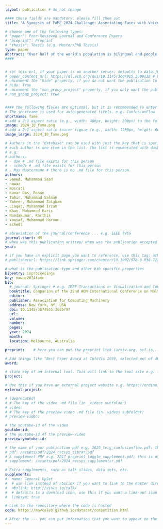 ```yaml
---
layout: publication # do not change

#### these fields are mandatory. please fill them out
title: "A Synopsis of FAME 2024 Challenge: Associating Faces with Voices in Multilingual Environments" # title of your publication 

# choose one of the following types:
# "paper": Peer-Reviewed Journal and Conference Papers
# "preprint": Preprint
# "thesis": Thesis (e.g. Master/PhD Thesis)
type: paper
abstract: "Over half of the world's population is bilingual and people often communicate under multilingual scenarios. The Face-Voice Association in Multilingual Environments (FAME) 2024 Challenge, held at ACM Multimedia 2024, focuses on establishing face-voice association to analyze the impact of multiple languages on the verification process. This report provides a brief summary of the challenge."
####


# set this url, if your paper is on another server; defaults to data.jku-vds-lab.at
# paper_content_url: https://dl.acm.org/doi/10.1145/3604915.3608838 # https://dl.acm.org/doi/abs/10.1145/3511808.3557656
# uncomment the "hide" property, if you do not want the publication to be displayed on the website (usually you don't need this)
# hide: True
# uncomment the "non_group_project" property, if you only want the publication to be displayed on your personal page (i.e. publications where you contributed, but does not have anything to do with the Vis Group e.g. Master Thesis,...)
# non_group_project: True


#### the following fields are optional, but it is recommended to enter as much information as possible
# The shortname is used for auto-generated titels. e.g. ConfusionFlow
shortname: fame
# add a 2:1 aspect ratio (e.g., width: 400px, height: 200px) to the folder /assets/images/papers/ e.g. 2020_tvcg_confusionflow.png
image: 2024_10_fame.png
# add a 2:1 aspect ratio teaser figure (e.g., width: 1200px, height: 600px) to the folder /assets/images/papers/ e.g. 2020_tvcg_confusionflow_teaser.png
image_large: 2024_10_fame.png

# Authors in the "database" can be used with just the key that is specified in the corresponding .md file (usually it is the lastname in lower case e.g. doe). Authors that do not have an individual page here should be stated with their full name (e.g. John Doe)
# each author is one item in the list. the list is enumerated with dashes ("-")
# e.g:
# authors:
# - doe # .md file exists for this person
# - schedl # .md file exists for this person
# - Max Mustermann # there is no .md file for this person.
authors:
- Saeed, Muhammad Saad
- nawaz
- moscati
- Kumar Das, Rohan 
- Tahir, Muhammad Salman
- Zaheer, Muhammad Zaigham
- Liaqat, Muhammad Irzam
- Khan, Muhammad Haris
- Nandakumar, Karthik
- Yousaf, Muhammad Haroon
- schedl

# abreviation of the journal/conference ... e.g. IEEE TVCG
journal-short: MM
# when was this publication written/ when was the publication accepted (e.g. 2020)
year: 

# if you have an explicit page you want to reference, use this tag; otherwise it will be generated from your doi
# publisherurl: https://link.springer.com/chapter/10.1007/978-3-030-72240-1_60 # add link to publisher page of your publication

# what is the publication type and other bib specific properties
bibentry: inproceedings
key: nawaz2024fame
bib:
  # journal: Springer # e.g. IEEE Transactions on Visualization and Computer Graphics (to appear)
  booktitle: Companion of the 32nd ACM International Conference on Multimedia (MM)
  editor: 
  publisher: Association for Computing Machinery
  address: New York, NY, USA
  doi: 10.1145/3674955.3685797
  url:  
  volume: 
  number: 
  pages: 
  year: 2024
  month: 
  location: Melbourne, Australia

preprint:	 # here you can put the preprint link (arxiv.org, osf.io,...) e.g. https://arxiv.org/abs/1910.00969

# Add things like "Best Paper Award at InfoVis 2099, selected out of 4000 submissions"
award:

# state key of an internal tool. This will link to the tool site e.g. lineup (usually not needed)
project: 

# Use this if you have an external project website e.g. https://ordino.caleydoapp.org/
external-project: 

# (deprecated)
# # The key of the video .md file (in _videos subfolder)
# video: 
# # The key of the preview video .md file (in _videos subfolder)
# preview-video:

# the youtube-id of the video
youtube-id:
# the youtube-id of the preview-video
preview-youtube-id: 

# the name of your publication pdf e.g. 2020_tvcg_confusionflow.pdf; this is usually uploaded to the caleydo aws server
# pdf: /assets/pdf/2024_recsys_sibrar.pdf
# A supplement PDF e.g. 2017_preprint_taggle_supplement.pdf; this is usually uploaded to the caleydo aws server
# supplement: /assets/pdf/2024_recsys_supplementar.pdf

# Extra supplements, such as talk slides, data sets, etc.
supplements:
#- name: General UpSet
#  # use link instead of abslink if you want to link to the master directory
#  abslink: http://vials.io/talk/
#  # defaults to a download icon, use this if you want a link-out icon
#  linksym: true

# Link to the repository where the code is hosted
code: https://mavceleb.github.io/dataset/competition.html

# After the --- you can put information that you want to appear on the website using markdown formatting or HTML. A good example are acknowledgements, extra references, an erratum, etc.
---
```

